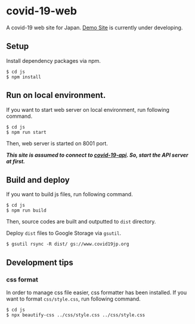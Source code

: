 # covid-19-web

A covid-19 web site for Japan.
[Demo Site](http://www.covid19jp.org) is currently under developing.

## Setup

Install dependency packages via npm.

```
$ cd js
$ npm install
```

## Run on local environment.

If you want to start web server on local environment, run following command.

```
$ cd js
$ npm run start
```

Then, web server is started on 8001 port.

***This site is assumed to connect to [covid-19-api](https://github.com/satoshi03/covid-19-api). So, start the API server at first.***

## Build and deploy

If you want to build js files, run following command.

```
$ cd js
$ npm run build
```

Then, source codes are built and outputted to `dist` directory.

Deploy `dist` files to Google Storage via `gsutil`.

```
$ gsutil rsync -R dist/ gs://www.covid19jp.org
```

## Development tips

### css format

In order to manage css file easier, css formatter has been installed.
If you want to format `css/style.css`, run following command.

```
$ cd js
$ npx beautify-css ../css/style.css ../css/style.css
```
